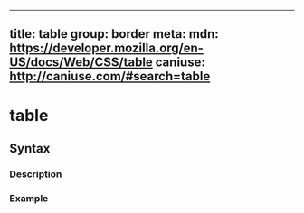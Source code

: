 
  ---
  title: table
  group: border
  meta:
    mdn: https://developer.mozilla.org/en-US/docs/Web/CSS/table
    caniuse: http://caniuse.com/#search=table
  ---

  # table
  <!--- Introduction for table, keep it brief and set the overall context -->

  ## Syntax
  <!--- Introduce the various syntax for table -->

  ### Description
  <!--- For each major section of syntax, provide a description explaining its usage further -->

  ### Example
  <!--- Provide code examples for the syntax block you're currently describing -->